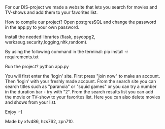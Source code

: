 For our DIS-project we made a website that lets you search for movies and TV-shows and add them to your favorites list.

How to compile our project? 
Open postgresSQL and change the password in the app.py to your own password.

Install the needed libraries (flask, psycopg2, werkzeug.security,logging,nltk,random).

By using the following command in the terminal: 
pip install -r requirements.txt 

Run the project?
python app.py

You will first enter the 'login' site. First press "join now" to make an account.
Then 'login' with your freshly made account. From the search site you can search titles such as "paranoia" or "squid games" or you can try a number in the duration bar - try with "2".
From the search results list you can add the movie or TV-show to your favorites list. Here you can also delete movies and shows from your list.

Enjoy :-)

Made by xfv486, hzs762, zpn710.

